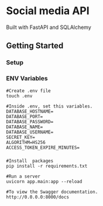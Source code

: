 # Social media API 

Built with FastAPI and SQLAlchemy 

## Getting Started

### Setup

### ENV Variables
```
#Create .env file
touch .env

#Inside .env, set this variables.
DATABASE_HOSTNAME=
DATABASE_PORT=
DATABASE_PASSWORD=
DATABASE_NAME=
DATABASE_USERNAME=
SECRET_KEY=
ALGORITHM=HS256
ACCESS_TOKEN_EXPIRE_MINUTES=
```

### 

```
#Install  packages
pip install -r requirements.txt

#Run a server 
uvicorn app.main:app --reload 

#To view the Swagger documentation.
http://0.0.0.0:8000/docs

